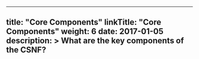 
---
title: "Core Components"
linkTitle: "Core Components"
weight: 6
date: 2017-01-05
description: >
  What are the key components of the CSNF?
---


